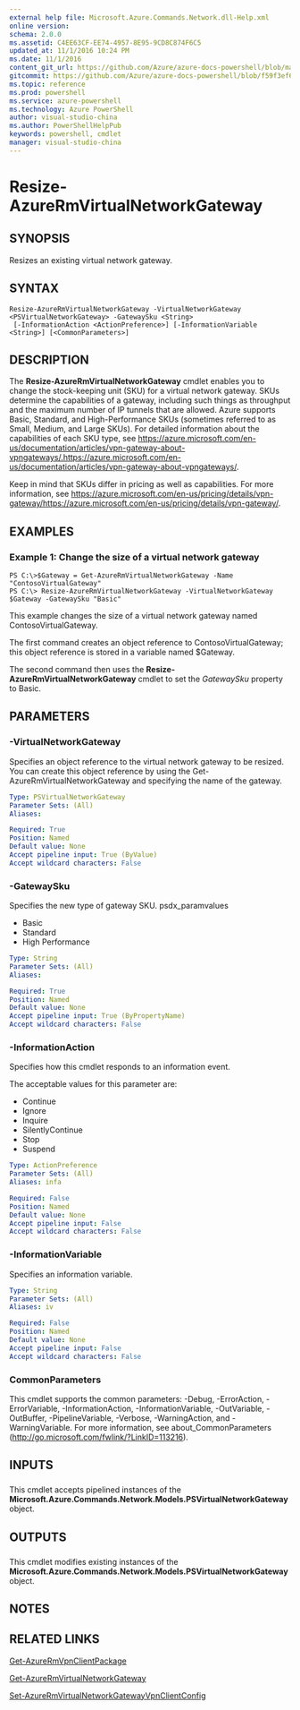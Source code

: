 ```yaml
---
external help file: Microsoft.Azure.Commands.Network.dll-Help.xml
online version: 
schema: 2.0.0
ms.assetid: C4EE63CF-EE74-4957-8E95-9CD8C874F6C5
updated_at: 11/1/2016 10:24 PM
ms.date: 11/1/2016
content_git_url: https://github.com/Azure/azure-docs-powershell/blob/master/azureps-cmdlets-docs/ResourceManager/AzureRM.Network/v1.0.13/Resize-AzureRmVirtualNetworkGateway.md
gitcommit: https://github.com/Azure/azure-docs-powershell/blob/f59f3ef60bc592383812213e69fd77ba950759ed/azureps-cmdlets-docs/ResourceManager/AzureRM.Network/v1.0.13/Resize-AzureRmVirtualNetworkGateway.md
ms.topic: reference
ms.prod: powershell
ms.service: azure-powershell
ms.technology: Azure PowerShell
author: visual-studio-china
ms.author: PowerShellHelpPub
keywords: powershell, cmdlet
manager: visual-studio-china
---
```


# Resize-AzureRmVirtualNetworkGateway

## SYNOPSIS
Resizes an existing virtual network gateway.

## SYNTAX

```
Resize-AzureRmVirtualNetworkGateway -VirtualNetworkGateway <PSVirtualNetworkGateway> -GatewaySku <String>
 [-InformationAction <ActionPreference>] [-InformationVariable <String>] [<CommonParameters>]
```

## DESCRIPTION
The **Resize-AzureRmVirtualNetworkGateway** cmdlet enables you to change the stock-keeping unit (SKU) for a virtual network gateway.
SKUs determine the capabilities of a gateway, including such things as throughput and the maximum number of IP tunnels that are allowed.
Azure supports Basic, Standard, and High-Performance SKUs (sometimes referred to as Small, Medium, and Large SKUs).
For detailed information about the capabilities of each SKU type, see https://azure.microsoft.com/en-us/documentation/articles/vpn-gateway-about-vpngateways/.https://azure.microsoft.com/en-us/documentation/articles/vpn-gateway-about-vpngateways/.

Keep in mind that SKUs differ in pricing as well as capabilities.
For more information, see https://azure.microsoft.com/en-us/pricing/details/vpn-gateway/https://azure.microsoft.com/en-us/pricing/details/vpn-gateway/.

## EXAMPLES

### Example 1: Change the size of a virtual network gateway
```
PS C:\>$Gateway = Get-AzureRmVirtualNetworkGateway -Name "ContosoVirtualGateway"
PS C:\> Resize-AzureRmVirtualNetworkGateway -VirtualNetworkGateway $Gateway -GatewaySku "Basic"
```

This example changes the size of a virtual network gateway named ContosoVirtualGateway.

The first command creates an object reference to ContosoVirtualGateway; this object reference is stored in a variable named $Gateway.

The second command then uses the **Resize-AzureRmVirtualNetworkGateway** cmdlet to set the *GatewaySku* property to Basic.

## PARAMETERS

### -VirtualNetworkGateway
Specifies an object reference to the virtual network gateway to be resized.
You can create this object reference by using the Get-AzureRmVirtualNetworkGateway and specifying the name of the gateway.

```yaml
Type: PSVirtualNetworkGateway
Parameter Sets: (All)
Aliases: 

Required: True
Position: Named
Default value: None
Accept pipeline input: True (ByValue)
Accept wildcard characters: False
```

### -GatewaySku
Specifies the new type of gateway SKU.
psdx_paramvalues

- Basic
- Standard
- High Performance

```yaml
Type: String
Parameter Sets: (All)
Aliases: 

Required: True
Position: Named
Default value: None
Accept pipeline input: True (ByPropertyName)
Accept wildcard characters: False
```

### -InformationAction
Specifies how this cmdlet responds to an information event.

The acceptable values for this parameter are:

- Continue
- Ignore
- Inquire
- SilentlyContinue
- Stop
- Suspend

```yaml
Type: ActionPreference
Parameter Sets: (All)
Aliases: infa

Required: False
Position: Named
Default value: None
Accept pipeline input: False
Accept wildcard characters: False
```

### -InformationVariable
Specifies an information variable.

```yaml
Type: String
Parameter Sets: (All)
Aliases: iv

Required: False
Position: Named
Default value: None
Accept pipeline input: False
Accept wildcard characters: False
```

### CommonParameters
This cmdlet supports the common parameters: -Debug, -ErrorAction, -ErrorVariable, -InformationAction, -InformationVariable, -OutVariable, -OutBuffer, -PipelineVariable, -Verbose, -WarningAction, and -WarningVariable. For more information, see about_CommonParameters (http://go.microsoft.com/fwlink/?LinkID=113216).

## INPUTS

###  
This cmdlet accepts pipelined instances of the **Microsoft.Azure.Commands.Network.Models.PSVirtualNetworkGateway** object.

## OUTPUTS

###  
This cmdlet modifies existing instances of the **Microsoft.Azure.Commands.Network.Models.PSVirtualNetworkGateway** object.

## NOTES

## RELATED LINKS

[Get-AzureRmVpnClientPackage](xref:ResourceManager/AzureRM.Network/v1.0.13/Get-AzureRmVpnClientPackage.md)

[Get-AzureRmVirtualNetworkGateway](xref:ResourceManager/AzureRM.Network/v1.0.13/Get-AzureRmVirtualNetworkGateway.md)

[Set-AzureRmVirtualNetworkGatewayVpnClientConfig](xref:ResourceManager/AzureRM.Network/v1.0.13/Set-AzureRmVirtualNetworkGatewayVpnClientConfig.md)


